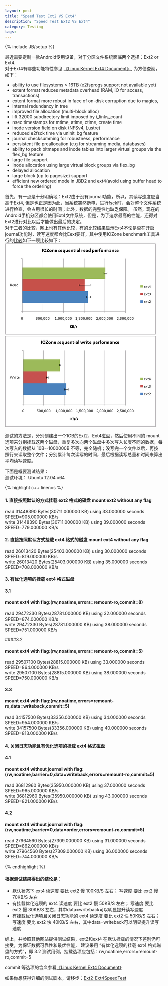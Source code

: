 ```yaml
---
layout: post
title: "Speed Test Ext2 VS Ext4"
description: "Speed Test Ext2 VS Ext4"
category: Testing
tags: 
---
```

{% include JB/setup %}

最近需要定制一款Android专用设备，对于分区文件系统面临两个选择：Ext2 or Ext4.  
对于Ext4有哪些功能特性参见 [《Linux Kernel Ext4 Document》](https://www.kernel.org/doc/Documentation/filesystems/ext4.txt), 为方便查阅，如下：  

* ability to use filesystems > 16TB (e2fsprogs support not available yet)
* extent format reduces metadata overhead (RAM, IO for access, transactions)
* extent format more robust in face of on-disk corruption due to magics,
* internal redundancy in tree
* improved file allocation (multi-block alloc)
* lift 32000 subdirectory limit imposed by i_links_count
* nsec timestamps for mtime, atime, ctime, create time
* inode version field on disk (NFSv4, Lustre)
* reduced e2fsck time via uninit_bg feature
* journal checksumming for robustness, performance
* persistent file preallocation (e.g for streaming media, databases)
* ability to pack bitmaps and inode tables into larger virtual groups via the
  flex_bg feature
* large file support
* Inode allocation using large virtual block groups via flex_bg
* delayed allocation
* large block (up to pagesize) support
* efficient new ordered mode in JBD2 and ext4(avoid using buffer head to force
  the ordering)


首先，有一点是十分明确地：Ext2由于没有journal功能，所以，其读写速度应当高于Ext4, 但是也正是因为此，当系统突然断电，进行fsck时，会对整个文件系统进行检查，会占用很长的时间；此外，数据的完整性也缺乏保障。 虽然，现在的Android手机分区都会使用Ext4文件系统，但是，为了追求最高的性能，还得对Ext2进行对比以后才能做出最后的决定。  
对于二者的比较，网上也有其他比较，有的比较结果显示Ext4不论是否在开启journal功能时，读写速度都会比Eext要好，其中使用IOZone benchmark工具进行的[比较](http://en.community.dell.com/techcenter/high-performance-computing/w/wiki/2290.aspx)如下一项比较如下：  
 ![](/images/IOZone_read_prefoemance.png)   
 ![](/images/IOZone_write_prefoemance.png)   
 
测试的方法是，分别创建出一个1GB的Ext2、Ext4磁盘，然后使用不同的 mount 选项来分别挂载这两个磁盘，重复多次向两个磁盘中多次写入长度不同的数据，每次写入的数据从 10B--1000000B 不等，完全随机；没写完一个文件以后，再按照行来读取整个文件；分别累计每次读写的时间，最后根据读写总量和时间来算出平均读写速度。

下面是概要测试结果：  
测试环境： Ubuntu 12.04 x64

{% highlight c++ linenos %}
#### 1. 直接按照默认的方式挂载 ext2 格式的磁盘 mount ext2 without any flag
read   31448390 Bytes(30711.000000 KB) using  33.000000 seconds SPEED=905.000000 KB/s   
write   31448390 Bytes(30711.000000 KB) using  39.000000 seconds SPEED=779.000000 KB/s

#### 2. 直接按照默认方式挂载 ext4 格式的磁盘 mount ext4 without any flag
read   26013420 Bytes(25403.000000 KB) using  30.000000 seconds SPEED=819.000000 KB/s  
write   26013420 Bytes(25403.000000 KB) using  35.000000 seconds SPEED=708.000000 KB/s

#### 3. 有优化选项的挂载 ext4 格式磁盘
#### 3.1
#### mount ext4 with flag:(rw,noatime,errors=remount-ro,commit=8)
read   29472330 Bytes(28781.000000 KB) using  32.000000 seconds SPEED=874.000000 KB/s  
write   29472330 Bytes(28781.000000 KB) using  38.000000 seconds SPEED=751.000000 KB/s

####3.2
#### mount ext4 with flag:(rw,noatime,errors=remount-ro,commit=5)
read   29507100 Bytes(28815.000000 KB) using  33.000000 seconds SPEED=864.000000 KB/s  
write   29507100 Bytes(28815.000000 KB) using  38.000000 seconds SPEED=750.000000 KB/s

#### 3.3
#### mount ext4 with flag:(rw,noatime,errors=remount-ro,data=writeback,commit=5)
read   34157500 Bytes(33356.000000 KB) using  34.000000 seconds SPEED=954.000000 KB/s  
write   34157500 Bytes(33356.000000 KB) using  40.000000 seconds SPEED=813.000000 KB/s

#### 4. 关闭日志功能且有优化选项的挂载 ext4 格式磁盘
#### 4.1
#### mount ext4 without journal with flag:(rw,noatime,barrier=0,data=writeback,errors=remount-ro,commit=5)
read   36812960 Bytes(35950.000000 KB) using  37.000000 seconds SPEED=965.000000 KB/s  
write   36812960 Bytes(35950.000000 KB) using  43.000000 seconds SPEED=821.000000 KB/s

#### 4.2
#### mount ext4 without journal with flag:(rw,noatime,barrier=0,data=order,errors=remount-ro,commit=5)
read   27964560 Bytes(27309.000000 KB) using  31.000000 seconds SPEED=862.000000 KB/s  
write   27964560 Bytes(27309.000000 KB) using  36.000000 seconds SPEED=744.000000 KB/s

{% endhighlight %}

#### 根据测试结果得出的结论是：
* 默认状态下 ext4 读速度 要比 ext2 慢 100KB/S 左右； 写速度 要比 ext2 慢 70KB/S 左右
* 有挂载优化选项的 ext4  读速度 要比 ext2 慢 50KB/S 左右； 写速度 要比 ext2 慢 30KB/S 左右，其中data=writeback可以明显提升读写速度
* 有挂载优化选项且关闭日志功能的 ext4  读速度 要比 ext2 快 50KB/S 左右； 写速度 要比 ext2 快 40KB/S 左右，其中data=writeback可以明显提升读写速度

综上，并参照其他网站提供测试结果，ext2和ext4 在默认挂载的情况下差别仍可接受，为保证数据可靠性和最优性能，
建议采用 “有优化选项的挂载 ext4 格式磁盘的方式”，即 3.2 测试用例，挂载选项应包括：rw,noatime,errors=remount-ro,commit=5  

  commit 等选项的含义参看[《Linux Kernel Ext4 Document》](https://www.kernel.org/doc/Documentation/filesystems/ext4.txt)
    
如果你想获得详细的测试脚本，请移步：[Ext2-Ext4SpeedTest](https://github.com/winlin/Ext2-Ext4SpeedTest)    


